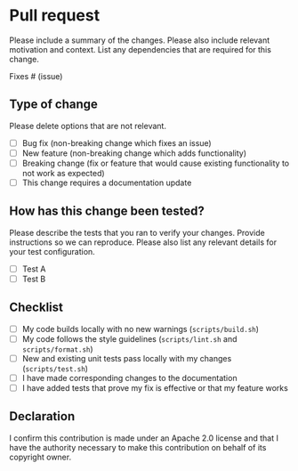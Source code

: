 # Pull request

Please include a summary of the changes.
Please also include relevant motivation and context.
List any dependencies that are required for this change.

Fixes # (issue)

## Type of change

Please delete options that are not relevant.

- [ ] Bug fix (non-breaking change which fixes an issue)
- [ ] New feature (non-breaking change which adds functionality)
- [ ] Breaking change (fix or feature that would cause existing functionality to not work as expected)
- [ ] This change requires a documentation update

## How has this change been tested?

Please describe the tests that you ran to verify your changes.
Provide instructions so we can reproduce.
Please also list any relevant details for your test configuration.

- [ ] Test A
- [ ] Test B

## Checklist

- [ ] My code builds locally with no new warnings (`scripts/build.sh`)
- [ ] My code follows the style guidelines (`scripts/lint.sh` and `scripts/format.sh`)
- [ ] New and existing unit tests pass locally with my changes (`scripts/test.sh`)
- [ ] I have made corresponding changes to the documentation
- [ ] I have added tests that prove my fix is effective or that my feature works

## Declaration

I confirm this contribution is made under an Apache 2.0 license and that I have the authority
necessary to make this contribution on behalf of its copyright owner.
